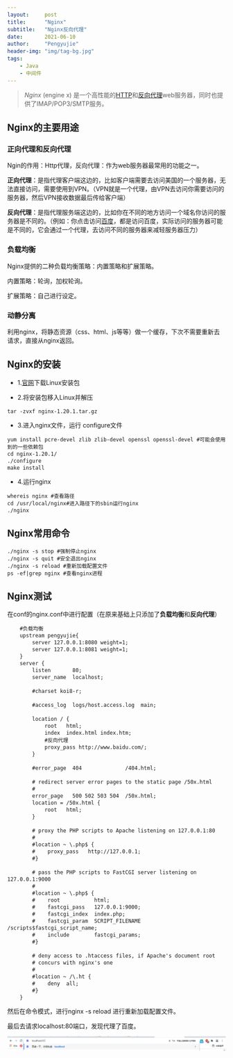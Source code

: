 ```yaml
---
layout:     post
title:      "Nginx"
subtitle:   "Nginx反向代理"
date:       2021-06-10
author:     "Pengyujie"
header-img: "img/tag-bg.jpg"
tags:
    - Java
    - 中间件
---
```


>*Nginx* (engine x) 是一个高性能的[HTTP](https://baike.baidu.com/item/HTTP)和[反向代理](https://baike.baidu.com/item/反向代理/7793488)web服务器，同时也提供了IMAP/POP3/SMTP服务。



## Nginx的主要用途

### 正向代理和反向代理

Ngin的作用：Http代理，反向代理：作为web服务器最常用的功能之一。

**正向代理**：是指代理客户端这边的，比如客户端需要去访问美国的一个服务器，无法直接访问，需要使用到VPN。（VPN就是一个代理，由VPN去访问你需要访问的服务器，然后VPN接收数据最后传给客户端）  

**反向代理**：是指代理服务端这边的，比如你在不同的地方访问一个域名你访问的服务器是不同的。（例如：你点击访问[百度](www.baidu.com)，都是访问百度，实际访问的服务器可能是不同的，它会通过一个代理，去访问不同的服务器来减轻服务器压力）



### 负载均衡

Nginx提供的二种负载均衡策略：内置策略和扩展策略。

内置策略：轮询，加权轮询。

扩展策略：自己进行设定。



### 动静分离

利用nginx，将静态资源（css、html、js等等）做一个缓存，下次不需要重新去请求，直接从nginx返回。



## Nginx的安装



- 1.[官网](http://nginx.org/en/download.html)下载Linux安装包

- 2.将安装包移入Linux并解压

```shell
tar -zvxf nginx-1.20.1.tar.gz 
```

- 3.进入nginx文件，运行 configure文件

```shell
yum install pcre-devel zlib zlib-devel openssl openssl-devel #可能会使用到的一些依赖包
cd nginx-1.20.1/
./configure
make install
```

- 4.运行nginx

```shell
whereis nginx #查看路径
cd /usr/local/nginx#进入路径下的sbin运行nginx
./nginx
```



## Nginx常用命令

```shell
./nginx -s stop #强制停止nginx
./nginx -s quit #安全退出nginx
./nginx -s reload #重新加载配置文件
ps -ef|grep nginx #查看nginx进程
```



## Nginx测试

在conf的nginx.conf中进行配置（在原来基础上只添加了**负载均衡**和**反向代理**）

```config
    #负载均衡
	upstream pengyujie{
		server 127.0.0.1:8080 weight=1;
		server 127.0.0.1:8081 weight=1;
	}
	server {
        listen       80;
        server_name  localhost;

        #charset koi8-r;

        #access_log  logs/host.access.log  main;

        location / {
            root   html;
            index  index.html index.htm;
			#反向代理
			proxy_pass http://www.baidu.com/;
        }

        #error_page  404              /404.html;

        # redirect server error pages to the static page /50x.html
        #
        error_page   500 502 503 504  /50x.html;
        location = /50x.html {
            root   html;
        }

        # proxy the PHP scripts to Apache listening on 127.0.0.1:80
        #
        #location ~ \.php$ {
        #    proxy_pass   http://127.0.0.1;
        #}

        # pass the PHP scripts to FastCGI server listening on 127.0.0.1:9000
        #
        #location ~ \.php$ {
        #    root           html;
        #    fastcgi_pass   127.0.0.1:9000;
        #    fastcgi_index  index.php;
        #    fastcgi_param  SCRIPT_FILENAME  /scripts$fastcgi_script_name;
        #    include        fastcgi_params;
        #}

        # deny access to .htaccess files, if Apache's document root
        # concurs with nginx's one
        #
        #location ~ /\.ht {
        #    deny  all;
        #}
    }
```

然后在命令模式，进行nginx -s reload 进行重新加载配置文件。

最后去请求localhost:80端口，发现代理了百度。

<img src="/img/notes/nginx/1.png">

